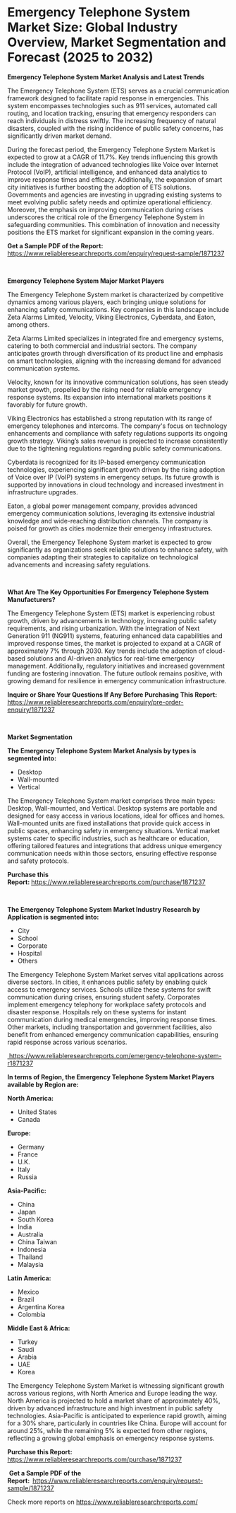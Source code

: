 <p><h1>Emergency Telephone System Market Size: Global Industry Overview, Market Segmentation and Forecast (2025 to 2032)</h1></p><p><strong>Emergency Telephone System Market Analysis and Latest Trends</strong></p>
<p><p>The Emergency Telephone System (ETS) serves as a crucial communication framework designed to facilitate rapid response in emergencies. This system encompasses technologies such as 911 services, automated call routing, and location tracking, ensuring that emergency responders can reach individuals in distress swiftly. The increasing frequency of natural disasters, coupled with the rising incidence of public safety concerns, has significantly driven market demand.</p><p>During the forecast period, the Emergency Telephone System Market is expected to grow at a CAGR of 11.7%. Key trends influencing this growth include the integration of advanced technologies like Voice over Internet Protocol (VoIP), artificial intelligence, and enhanced data analytics to improve response times and efficacy. Additionally, the expansion of smart city initiatives is further boosting the adoption of ETS solutions. Governments and agencies are investing in upgrading existing systems to meet evolving public safety needs and optimize operational efficiency. Moreover, the emphasis on improving communication during crises underscores the critical role of the Emergency Telephone System in safeguarding communities. This combination of innovation and necessity positions the ETS market for significant expansion in the coming years.</p></p>
<p><strong>Get a Sample PDF of the Report:&nbsp;</strong> <a href="https://www.reliableresearchreports.com/enquiry/request-sample/1871237?utm_campaign=2279&utm_medium=2&utm_source=Github&utm_content=ia&utm_term=11042025&utm_id=emergency-telephone-system">https://www.reliableresearchreports.com/enquiry/request-sample/1871237</a></p>
<p>&nbsp;</p>
<p><strong>Emergency Telephone System Major Market Players</strong></p>
<p><p>The Emergency Telephone System market is characterized by competitive dynamics among various players, each bringing unique solutions for enhancing safety communications. Key companies in this landscape include Zeta Alarms Limited, Velocity, Viking Electronics, Cyberdata, and Eaton, among others.</p><p>Zeta Alarms Limited specializes in integrated fire and emergency systems, catering to both commercial and industrial sectors. The company anticipates growth through diversification of its product line and emphasis on smart technologies, aligning with the increasing demand for advanced communication systems.</p><p>Velocity, known for its innovative communication solutions, has seen steady market growth, propelled by the rising need for reliable emergency response systems. Its expansion into international markets positions it favorably for future growth.</p><p>Viking Electronics has established a strong reputation with its range of emergency telephones and intercoms. The company's focus on technology enhancements and compliance with safety regulations supports its ongoing growth strategy. Viking’s sales revenue is projected to increase consistently due to the tightening regulations regarding public safety communications.</p><p>Cyberdata is recognized for its IP-based emergency communication technologies, experiencing significant growth driven by the rising adoption of Voice over IP (VoIP) systems in emergency setups. Its future growth is supported by innovations in cloud technology and increased investment in infrastructure upgrades.</p><p>Eaton, a global power management company, provides advanced emergency communication solutions, leveraging its extensive industrial knowledge and wide-reaching distribution channels. The company is poised for growth as cities modernize their emergency infrastructures.</p><p>Overall, the Emergency Telephone System market is expected to grow significantly as organizations seek reliable solutions to enhance safety, with companies adapting their strategies to capitalize on technological advancements and increasing safety regulations.</p></p>
<p>&nbsp;</p>
<p><strong>What Are The Key Opportunities For Emergency Telephone System Manufacturers?</strong></p>
<p><p>The Emergency Telephone System (ETS) market is experiencing robust growth, driven by advancements in technology, increasing public safety requirements, and rising urbanization. With the integration of Next Generation 911 (NG911) systems, featuring enhanced data capabilities and improved response times, the market is projected to expand at a CAGR of approximately 7% through 2030. Key trends include the adoption of cloud-based solutions and AI-driven analytics for real-time emergency management. Additionally, regulatory initiatives and increased government funding are fostering innovation. The future outlook remains positive, with growing demand for resilience in emergency communication infrastructure.</p></p>
<p><strong>Inquire or Share Your Questions If Any Before Purchasing This Report:</strong> <a href="https://www.reliableresearchreports.com/enquiry/pre-order-enquiry/1871237?utm_campaign=2279&utm_medium=2&utm_source=Github&utm_content=ia&utm_term=11042025&utm_id=emergency-telephone-system">https://www.reliableresearchreports.com/enquiry/pre-order-enquiry/1871237</a></p>
<p>&nbsp;</p>
<p><strong>Market Segmentation</strong></p>
<p><strong>The Emergency Telephone System Market Analysis by types is segmented into:</strong></p>
<p><ul><li>Desktop</li><li>Wall-mounted</li><li>Vertical</li></ul></p>
<p><p>The Emergency Telephone System market comprises three main types: Desktop, Wall-mounted, and Vertical. Desktop systems are portable and designed for easy access in various locations, ideal for offices and homes. Wall-mounted units are fixed installations that provide quick access in public spaces, enhancing safety in emergency situations. Vertical market systems cater to specific industries, such as healthcare or education, offering tailored features and integrations that address unique emergency communication needs within those sectors, ensuring effective response and safety protocols.</p></p>
<p><strong>Purchase this Report:&nbsp;</strong><a href="https://www.reliableresearchreports.com/purchase/1871237?utm_campaign=2279&utm_medium=2&utm_source=Github&utm_content=ia&utm_term=11042025&utm_id=emergency-telephone-system">https://www.reliableresearchreports.com/purchase/1871237</a></p>
<p>&nbsp;</p>
<p><strong>The Emergency Telephone System Market Industry Research by Application is segmented into:</strong></p>
<p><ul><li>City</li><li>School</li><li>Corporate</li><li>Hospital</li><li>Others</li></ul></p>
<p><p>The Emergency Telephone System Market serves vital applications across diverse sectors. In cities, it enhances public safety by enabling quick access to emergency services. Schools utilize these systems for swift communication during crises, ensuring student safety. Corporates implement emergency telephony for workplace safety protocols and disaster response. Hospitals rely on these systems for instant communication during medical emergencies, improving response times. Other markets, including transportation and government facilities, also benefit from enhanced emergency communication capabilities, ensuring rapid response across various scenarios.</p></p>
<p><a href="https://www.reliableresearchreports.com/emergency-telephone-system-r1871237?utm_campaign=2279&utm_medium=2&utm_source=Github&utm_content=ia&utm_term=11042025&utm_id=emergency-telephone-system">&nbsp;https://www.reliableresearchreports.com/emergency-telephone-system-r1871237</a></p>
<p><strong>In terms of Region, the Emergency Telephone System Market Players available by Region are:</strong></p>
<p>
    <p> <strong> North America: </strong>
        <ul>
            <li>United States</li>
            <li>Canada</li>
        </ul>
        </p> 
    <p> <strong> Europe: </strong>
        <ul>
            <li>Germany</li>
            <li>France</li>
            <li>U.K.</li>
            <li>Italy</li>
            <li>Russia</li>
        </ul>
        </p> 
    <p> <strong> Asia-Pacific: </strong>
        <ul>
            <li>China</li>
            <li>Japan</li>
            <li>South Korea</li>
            <li>India</li>
            <li>Australia</li>
            <li>China Taiwan</li>
            <li>Indonesia</li>
            <li>Thailand</li>
            <li>Malaysia</li>
        </ul>
        </p> 
    <p> <strong> Latin America: </strong>
        <ul>
            <li>Mexico</li>
            <li>Brazil</li>
            <li>Argentina Korea</li>
            <li>Colombia</li>
        </ul>
        </p> 
    <p> <strong> Middle East & Africa: </strong>
        <ul>
            <li>Turkey</li>
            <li>Saudi</li>
            <li>Arabia</li>
            <li>UAE</li>
            <li>Korea</li>
        </ul>
    </p>
    </p>
<p><p>The Emergency Telephone System Market is witnessing significant growth across various regions, with North America and Europe leading the way. North America is projected to hold a market share of approximately 40%, driven by advanced infrastructure and high investment in public safety technologies. Asia-Pacific is anticipated to experience rapid growth, aiming for a 30% share, particularly in countries like China. Europe will account for around 25%, while the remaining 5% is expected from other regions, reflecting a growing global emphasis on emergency response systems.</p></p>
<p><strong>Purchase this Report: </strong><a href="https://www.reliableresearchreports.com/purchase/1871237?utm_campaign=2279&utm_medium=2&utm_source=Github&utm_content=ia&utm_term=11042025&utm_id=emergency-telephone-system">https://www.reliableresearchreports.com/purchase/1871237</a></p>
<p>&nbsp;<strong>Get a Sample PDF of the Report:&nbsp;&nbsp;</strong><a href="https://www.reliableresearchreports.com/enquiry/request-sample/1871237?utm_campaign=2279&utm_medium=2&utm_source=Github&utm_content=ia&utm_term=11042025&utm_id=emergency-telephone-system">https://www.reliableresearchreports.com/enquiry/request-sample/1871237</a></p>
<p><strong></strong></p>
<p>Check more reports on <a href="https://www.reliableresearchreports.com/?utm_campaign=2279&utm_medium=2&utm_source=Github&utm_content=ia&utm_term=11042025&utm_id=emergency-telephone-system">https://www.reliableresearchreports.com/</a></p>